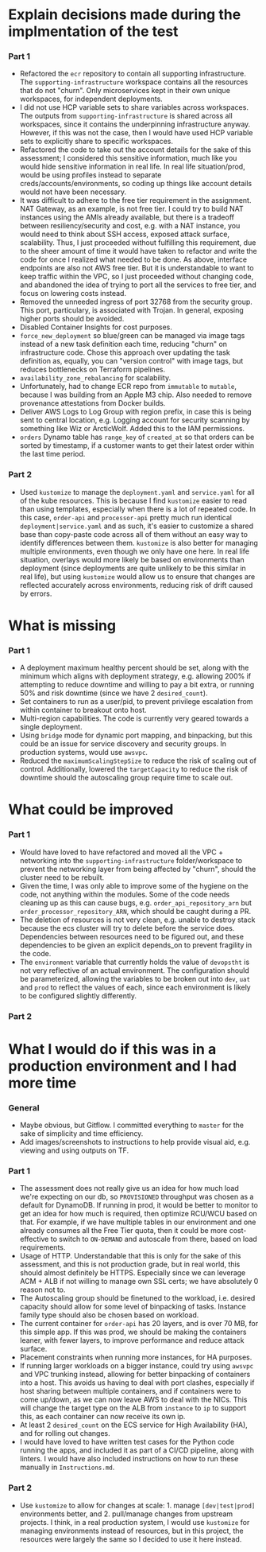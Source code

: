 # Explain decisions made during the implmentation of the test
### Part 1
- Refactored the `ecr` repository to contain all supporting infrastructure. The `supporting-infrastructure` workspace contains all the resources that do not "churn". Only microservices kept in their own unique workspaces, for independent deployments.
- I did not use HCP variable sets to share variables across workspaces. The outputs from `supporting-infrastructure` is shared across all workspaces, since it contains the underpinning infrastructure anyway. However, if this was not the case, then I would have used HCP variable sets to explicitly share to specific workspaces.
- Refactored the code to take out the account details for the sake of this assessment; I considered this sensitive information, much like you would hide sensitive information in real life. In real life situation/prod, would be using profiles instead to separate creds/accounts/environments, so coding up things like account details would not have been necessary.
- It was difficult to adhere to the free tier requirement in the assignment. NAT Gateway, as an example, is not free tier. I could try to build NAT instances using the AMIs already available, but there is a tradeoff between resiliency/security and cost, e.g. with a NAT instance, you would need to think about SSH access, exposed attack surface, scalability. Thus, I just proceeded without fulfilling this requirement, due to the sheer amount of time it would have taken to refactor and write the code for once I realized what needed to be done. As above, interface endpoints are also not AWS free tier. But it is understandable to want to keep traffic within the VPC, so I just proceeded without changing code, and abandoned the idea of trying to port all the services to free tier, and focus on lowering costs instead.
- Removed the unneeded ingress of port 32768 from the security group. This port, particulary, is associated with Trojan. In general, exposing higher ports should be avoided.
- Disabled Container Insights for cost purposes.
- `force_new_deployment` so blue/green can be managed via image tags instead of a new task definition each time, reducing "churn" on infrastructure code. Chose this approach over updating the task definition as, equally, you can "version control" with image tags, but reduces bottlenecks on Terraform pipelines.
- `availability_zone_rebalancing` for scalability.
- Unfortunately, had to change ECR repo from `immutable` to `mutable`, because I was building from an Apple M3 chip. Also needed to remove provenance attestations from Docker builds.
- Deliver AWS Logs to Log Group with region prefix, in case this is being sent to central location, e.g. Logging account for security scanning by something like Wiz or ArcticWolf. Added this to the IAM permissions.
- `orders` Dynamo table has `range_key` of `created_at` so that orders can be sorted by timestamp, if a customer wants to get their latest order within the last time period.

### Part 2
- Used `kustomize` to manage the `deployment.yaml` and `service.yaml` for all of the kube resources. This is because I find `kustomize` easier to read than using templates, especially when there is a lot of repeated code. In this case, `order-api` and `processor-api` pretty much run identical `deployment|service.yaml` and as such, it's easier to customize a shared base than copy-paste code across all of them without an easy way to identify differences between them. `kustomize` is also better for managing multiple environments, even though we only have one here. In real life situation, overlays would more likely be based on environments than deployment (since deployments are quite unlikely to be this similar in real life), but using `kustomize` would allow us to ensure that changes are reflected accurately across environments, reducing risk of drift caused by errors.

# What is missing
### Part 1
- A deployment maximum healthy percent should be set, along with the minimum which aligns with deployment strategy, e.g. allowing 200% if attempting to reduce downtime and willing to pay a bit extra, or running 50% and risk downtime (since we have 2 `desired_count`).
- Set containers to run as a user/pid, to prevent privilege escalation from within container to breakout onto host.
- Multi-region capabilities. The code is currently very geared towards a single deployment.
- Using `bridge` mode for dynamic port mapping, and binpacking, but this could be an issue for service discovery and security groups. In production systems, would use `awsvpc`.
- Reduced the `maximumScalingStepSize` to reduce the risk of scaling out of control. Additionally, lowered the `targetCapacity` to reduce the risk of downtime should the autoscaling group require time to scale out. 

# What could be improved
### Part 1
- Would have loved to have refactored and moved all the VPC + networking into the `supporting-infrastructure` folder/workspace to prevent the networking layer from being affected by "churn", should the cluster need to be rebuilt.
- Given the time, I was only able to improve some of the hygiene on the code, not anything within the modules. Some of the code needs cleaning up as this can cause bugs, e.g. `order_api_repository_arn` but `order_processor_repository_ARN`, which should be caught during a PR.
- The deletion of resources is not very clean, e.g. unable to destroy stack because the ecs cluster will try to delete before the service does. Dependencies between resources need to be figured out, and these dependencies to be given an explicit depends_on to prevent fragility in the code.
- The `environment` variable that currently holds the value of `devopstht` is not very reflective of an actual environment. The configuration should be parameterized, allowing the variables to be broken out into `dev`, `uat` and `prod` to reflect the values of each, since each environment is likely to be configured slightly differently.

### Part 2


# What I would do if this was in a production environment and I had more time
### General
- Maybe obvious, but Gitflow. I committed everything to `master` for the sake of simplicity and time efficiency.
- Add images/screenshots to instructions to help provide visual aid, e.g. viewing and using outputs on TF.

### Part 1
- The assessment does not really give us an idea for how much load we're expecting on our db, so `PROVISIONED` throughput was chosen as a default for DynamoDB. If running in prod, it would be better to monitor to get an idea for how much is required, then optimize RCU/WCU based on that. For example, if we have multiple tables in our environment and one already consumes all the Free Tier quota, then it could be more cost-effective to switch to `ON-DEMAND` and autoscale from there, based on load requirements.
- Usage of HTTP. Understandable that this is only for the sake of this assessment, and this is not production grade, but in real world, this should almost definitely be HTTPS. Especially since we can leverage ACM + ALB if not willing to manage own SSL certs; we have absolutely 0 reason not to.
- The Autoscaling group should be finetuned to the workload, i.e. desired capacity should allow for some level of binpacking of tasks. Instance family type should also be chosen based on workload.
- The current container for `order-api` has 20 layers, and is over 70 MB, for this simple app. If this was prod, we should be making the containers leaner, with fewer layers, to improve performance and reduce attack surface.
- Placement constraints when running more instances, for HA purposes.
- If running larger workloads on a bigger instance, could try using `awsvpc` and VPC trunking instead, allowing for better binpacking of containers into a host. This avoids us having to deal with port clashes, especially if host sharing between multiple containers, and if containers were to come up/down, as we can now leave AWS to deal with the NICs. This will change the target type on the ALB from `instance` to `ip` to support this, as each container can now receive its own ip.
- At least 2 `desired_count` on the ECS service for High Availability (HA), and for rolling out changes.
- I would have loved to have written test cases for the Python code running the apps, and included it as part of a CI/CD pipeline, along with linters. I would have also included instructions on how to run these manually in `Instructions.md`.

### Part 2
- Use `kustomize` to allow for changes at scale: 1. manage `[dev|test|prod]` environments better, and 2. pull/manage changes from upstream projects. I think, in a real production system, I would use `kustomize` for managing environments instead of resources, but in this project, the resources were largely the same so I decided to use it here instead.
